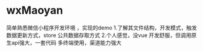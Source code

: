 # wxMaoyan
简单熟悉微信小程序开发环境 ，实现的demo
1.了解其文件结构，开发模式，触发数据更新方式，store 公共数据存取方式
2.个人感觉，没vue 开发舒服，但调用原生api强大，一套代码 多终端使用，渠道能力强大

